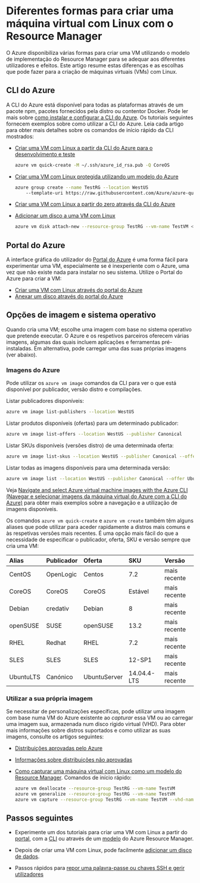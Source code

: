 <properties
    pageTitle="Diferentes formas para criar uma VM com Linux | Microsoft Azure"
    description="Lista as diferentes formas de criar uma máquina virtual com Linux no Azure e fornece ligações para ferramentas e tutoriais para cada método."
    services="virtual-machines-linux"
    documentationCenter=""
    authors="iainfoulds"
    manager="timlt"
    editor=""
    tags="azure-resource-manager"/>

<tags
    ms.service="virtual-machines-linux"
    ms.devlang="na"
    ms.topic="get-started-article"
    ms.tgt_pltfrm="vm-linux"
    ms.workload="infrastructure-services"
    ms.date="07/06/2016"
    ms.author="iainfou"/>


# Diferentes formas para criar uma máquina virtual com Linux com o Resource Manager

O Azure disponibiliza várias formas para criar uma VM utilizando o modelo de implementação do Resource Manager para se adequar aos diferentes utilizadores e efeitos. Este artigo resume estas diferenças e as escolhas que pode fazer para a criação de máquinas virtuais (VMs) com Linux.

## CLI do Azure 

A CLI do Azure está disponível para todas as plataformas através de um pacote npm, pacotes fornecidos pela distro ou contentor Docker. Pode ler mais sobre [como instalar e configurar a CLI do Azure](../xplat-cli-install.md). Os tutoriais seguintes fornecem exemplos sobre como utilizar a CLI do Azure. Leia cada artigo para obter mais detalhes sobre os comandos de início rápido da CLI mostrados:

* [Criar uma VM com Linux a partir da CLI do Azure para o desenvolvimento e teste](virtual-machines-linux-quick-create-cli.md)

    ```bash
    azure vm quick-create -M ~/.ssh/azure_id_rsa.pub -Q CoreOS
    ```

* [Criar uma VM com Linux protegida utilizando um modelo do Azure](virtual-machines-linux-create-ssh-secured-vm-from-template.md)

    ```bash
    azure group create --name TestRG --location WestUS 
        --template-uri https://raw.githubusercontent.com/Azure/azure-quickstart-templates/master/101-vm-sshkey/azuredeploy.json
    ```

* [Criar uma VM com Linux a partir do zero através da CLI do Azure](virtual-machines-linux-create-cli-complete.md)

* [Adicionar um disco a uma VM com Linux](virtual-machines-linux-add-disk.md)

    ```bash
    azure vm disk attach-new --resource-group TestRG --vm-name TestVM <size-in-GB>
    ```

## Portal do Azure

A interface gráfica do utilizador do [Portal do Azure](https://portal.azure.com) é uma forma fácil para experimentar uma VM, especialmente se é inexperiente com o Azure, uma vez que não existe nada para instalar no seu sistema. Utilize o Portal do Azure para criar a VM:

* [Criar uma VM com Linux através do portal do Azure](virtual-machines-linux-quick-create-portal.md) 
* [Anexar um disco através do portal do Azure](virtual-machines-linux-attach-disk-portal.md)

## Opções de imagem e sistema operativo
Quando cria uma VM; escolhe uma imagem com base no sistema operativo que pretende executar. O Azure e os respetivos parceiros oferecem várias imagens, algumas das quais incluem aplicações e ferramentas pré-instaladas. Em alternativa, pode carregar uma das suas próprias imagens (ver abaixo).

### Imagens do Azure
Pode utilizar os `azure vm image` comandos da CLI para ver o que está disponível por publicador, versão distro e compilações.

Listar publicadores disponíveis:

```bash
azure vm image list-publishers --location WestUS
```

Listar produtos disponíveis (ofertas) para um determinado publicador:

```bash
azure vm image list-offers --location WestUS --publisher Canonical
```

Listar SKUs disponíveis (versões distro) de uma determinada oferta:

```bash
azure vm image list-skus --location WestUS --publisher Canonical --offer UbuntuServer
```

Listar todas as imagens disponíveis para uma determinada versão:

```bash
azure vm image list --location WestUS --publisher Canonical --offer UbuntuServer --sku 16.04.0-LTS
```

Veja [Navigate and select Azure virtual machine images with the Azure CLI (Navegar e selecionar imagens da máquina virtual do Azure com a CLI do Azure)](virtual-machines-linux-cli-ps-findimage.md) para obter mais exemplos sobre a navegação e a utilização de imagens disponíveis.

Os comandos `azure vm quick-create` e `azure vm create` também têm alguns aliases que pode utilizar para aceder rapidamente a distros mais comuns e às respetivas versões mais recentes. É uma opção mais fácil do que a necessidade de especificar o publicador, oferta, SKU e versão sempre que cria uma VM:

| Alias     | Publicador | Oferta        | SKU         | Versão |
|:----------|:----------|:-------------|:------------|:--------|
| CentOS    | OpenLogic | Centos       | 7.2         | mais recente  |
| CoreOS    | CoreOS    | CoreOS       | Estável      | mais recente  |
| Debian    | credativ  | Debian       | 8           | mais recente  |
| openSUSE  | SUSE      | openSUSE     | 13.2        | mais recente  |
| RHEL      | Redhat    | RHEL         | 7.2         | mais recente  |
| SLES      | SLES      | SLES         | 12-SP1      | mais recente  |
| UbuntuLTS | Canónico | UbuntuServer | 14.04.4-LTS | mais recente  |

### Utilizar a sua própria imagem

Se necessitar de personalizações específicas, pode utilizar uma imagem com base numa VM do Azure existente ao *capturar* essa VM ou ao carregar uma imagem sua, armazenada num disco rígido virtual (VHD). Para obter mais informações sobre distros suportados e como utilizar as suas imagens, consulte os artigos seguintes:

* [Distribuições aprovadas pelo Azure](virtual-machines-linux-endorsed-distros.md)

* [Informações sobre distribuições não aprovadas](virtual-machines-linux-create-upload-generic.md)

* [Como capturar uma máquina virtual com Linux como um modelo do Resource Manager](virtual-machines-linux-capture-image.md). Comandos de início rápido:

    ```bash
    azure vm deallocate --resource-group TestRG --vm-name TestVM
    azure vm generalize --resource-group TestRG --vm-name TestVM
    azure vm capture --resource-group TestRG --vm-name TestVM --vhd-name-prefix CapturedVM
    ```

## Passos seguintes

* Experimente um dos tutoriais para criar uma VM com Linux a partir do [portal](virtual-machines-linux-quick-create-portal.md), com a [CLI](virtual-machines-linux-quick-create-cli.md) ou através de um [modelo](virtual-machines-linux-cli-deploy-templates.md) do Azure Resource Manager.

* Depois de criar uma VM com Linux, pode facilmente [adicionar um disco de dados](virtual-machines-linux-add-disk.md).

* Passos rápidos para [repor uma palavra-passe ou chaves SSH e gerir utilizadores](virtual-machines-linux-using-vmaccess-extension.md)



<!--HONumber=Sep16_HO3-->


